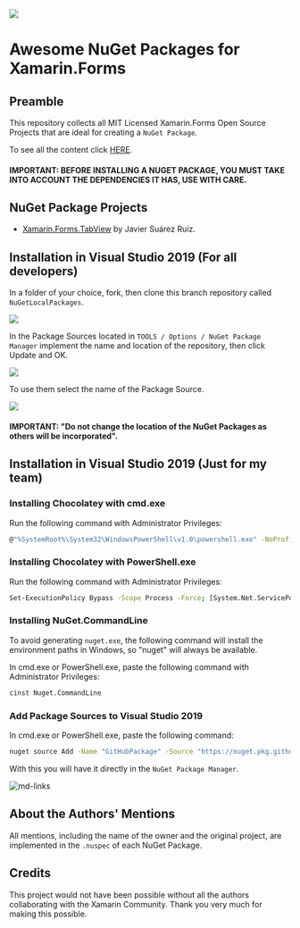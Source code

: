 <a href="https://github.com/danielmonettelli/Awesome-NuGet-Packages-for-Xamarin.Forms/packages">
<img src="https://raw.githubusercontent.com/danielmonettelli/Awesome-NuGet-Packages-for-Xamarin.Forms/master/Images_Readme/img_main.png?token=ADLXRJNSDSBZT573K5XD2CC676NSO"/>
</a>

# Awesome NuGet Packages for Xamarin.Forms

## Preamble

This repository collects all MIT Licensed Xamarin.Forms Open Source Projects that are ideal for creating a `NuGet Package`.

To see all the content click [HERE](https://github.com/danielmonettelli/Awesome-NuGet-Packages-for-Xamarin.Forms/packages).

#### IMPORTANT: BEFORE INSTALLING A NUGET PACKAGE, YOU MUST TAKE INTO ACCOUNT THE DEPENDENCIES IT HAS, USE WITH CARE.

## NuGet Package Projects

- [Xamarin.Forms.TabView](https://github.com/danielmonettelli/Awesome-NuGet-Packages-for-Xamarin.Forms/packages/287345) by Javier Suárez Ruiz.

## Installation in Visual Studio 2019 (For all developers)

In a folder of your choice, fork, then clone this branch repository called `NuGetLocalPackages`.

<img src="https://raw.githubusercontent.com/danielmonettelli/Awesome-NuGet-Packages-for-Xamarin.Forms/master/Images_Readme/Branch_and_Fork.png?token=ADLXRJPHYHY2L7NRZBPITL2677R7K" />

In the Package Sources located in `TOOLS / Options / NuGet Package Manager` implement the name and location of the repository, then click Update and OK.

<img src="https://raw.githubusercontent.com/danielmonettelli/Awesome-NuGet-Packages-for-Xamarin.Forms/master/Images_Readme/Add_Package_Source.png?token=ADLXRJP3ZHPTOGZBL5AXS6S677SOM" />

To use them select the name of the Package Source.

<img src="https://raw.githubusercontent.com/danielmonettelli/Awesome-NuGet-Packages-for-Xamarin.Forms/master/Images_Readme/Select_Package_Source.png?token=ADLXRJPAXIBOEJSECXLBZ4C677STE" />

#### IMPORTANT: "Do not change the location of the NuGet Packages as others will be incorporated".

## Installation in Visual Studio 2019 (Just for my team)

### Installing Chocolatey with cmd.exe

Run the following command with Administrator Privileges:

```sh
@"%SystemRoot%\System32\WindowsPowerShell\v1.0\powershell.exe" -NoProfile -InputFormat None -ExecutionPolicy Bypass -Command " [System.Net.ServicePointManager]::SecurityProtocol = 3072; iex ((New-Object System.Net.WebClient).DownloadString('https://chocolatey.org/install.ps1'))" && SET "PATH=%PATH%;%ALLUSERSPROFILE%\chocolatey\bin"
```

### Installing Chocolatey with PowerShell.exe

Run the following command with Administrator Privileges:

```sh
Set-ExecutionPolicy Bypass -Scope Process -Force; [System.Net.ServicePointManager]::SecurityProtocol = [System.Net.ServicePointManager]::SecurityProtocol -bor 3072; iex ((New-Object System.Net.WebClient).DownloadString('https://chocolatey.org/install.ps1'))
```

### Installing NuGet.CommandLine

To avoid generating `nuget.exe`, the following command will install the environment paths in Windows, so "nuget" will always be available.

In cmd.exe or PowerShell.exe, paste the following command with Administrator Privileges:

```sh
cinst Nuget.CommandLine
```

### Add Package Sources to Visual Studio 2019

In cmd.exe or PowerShell.exe, paste the following command:

```sh
nuget source Add -Name "GitHubPackage" -Source "https://nuget.pkg.github.com/danielmonettelli/index.json" -UserName danielmonettelli -Password MY_TOKEN
```

With this you will have it directly in the `NuGet Package Manager`.

![md-links](https://raw.githubusercontent.com/danielmonettelli/Awesome-NuGet-Packages-for-Xamarin.Forms/master/Images_Readme/NuGet_Package_Manager.png?token=ADLXRJJWCKB5FRMZXJOSZ3K673MRC)

## About the Authors' Mentions

All mentions, including the name of the owner and the original project, are implemented in the `.nuspec` of each NuGet Package.

## Credits

This project would not have been possible without all the authors collaborating with the Xamarin Community. Thank you very much for making this possible.
